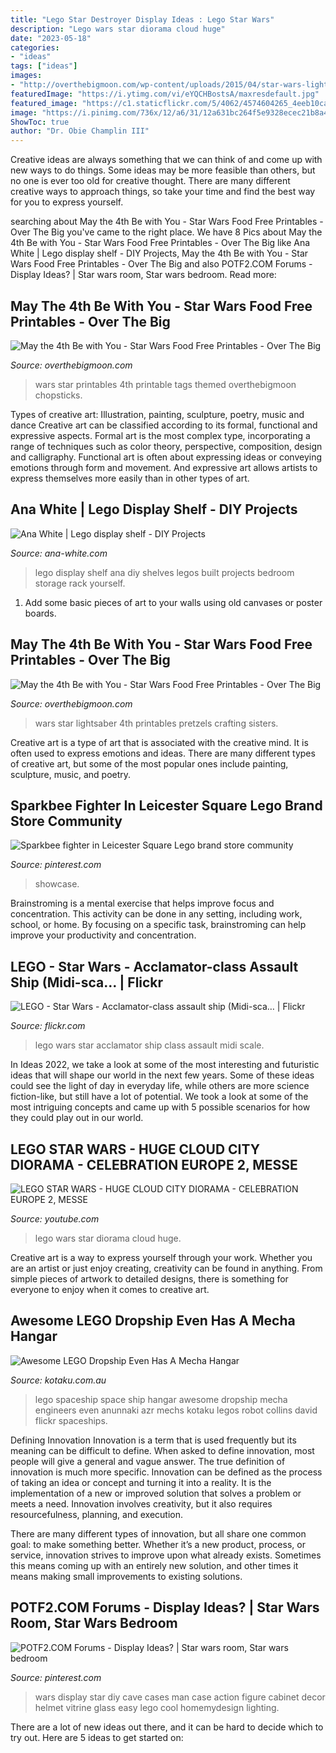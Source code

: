 ```yaml
---
title: "Lego Star Destroyer Display Ideas : Lego Star Wars"
description: "Lego wars star diorama cloud huge"
date: "2023-05-18"
categories:
- "ideas"
tags: ["ideas"]
images:
- "http://overthebigmoon.com/wp-content/uploads/2015/04/star-wars-lightsaber-pretzels1.jpg"
featuredImage: "https://i.ytimg.com/vi/eYQCHBostsA/maxresdefault.jpg"
featured_image: "https://c1.staticflickr.com/5/4062/4574604265_4eeb10ca83_b.jpg"
image: "https://i.pinimg.com/736x/12/a6/31/12a631bc264f5e9328ecec21b8a4bb79.jpg"
ShowToc: true
author: "Dr. Obie Champlin III"
---
```



Creative ideas are always something that we can think of and come up with new ways to do things. Some ideas may be more feasible than others, but no one is ever too old for creative thought. There are many different creative ways to approach things, so take your time and find the best way for you to express yourself.

	

		
searching about May the 4th Be with You - Star Wars Food Free Printables - Over The Big you've came to the right place. We have 8 Pics about May the 4th Be with You - Star Wars Food Free Printables - Over The Big like Ana White | Lego display shelf - DIY Projects, May the 4th Be with You - Star Wars Food Free Printables - Over The Big and also POTF2.COM Forums - Display Ideas? | Star wars room, Star wars bedroom. Read more:
		
    
## May The 4th Be With You - Star Wars Food Free Printables - Over The Big

<img loading=lazy src="https://overthebigmoon.com/wp-content/uploads/2015/04/star-wars-foods9.jpg" onerror="this.onerror=null;this.src='https://tse2.mm.bing.net/th?id=OIP.OCbWIrTrG1mpRxbja2_NVQHaLH&amp;pid=15.1';" alt="May the 4th Be with You - Star Wars Food Free Printables - Over The Big">

_Source: overthebigmoon.com_

>wars star printables 4th printable tags themed overthebigmoon chopsticks. 

	

Types of creative art: Illustration, painting, sculpture, poetry, music and dance
Creative art can be classified according to its formal, functional and expressive aspects. Formal art is the most complex type, incorporating a range of techniques such as color theory, perspective, composition, design and calligraphy. Functional art is often about expressing ideas or conveying emotions through form and movement. And expressive art allows artists to express themselves more easily than in other types of art.

    
## Ana White | Lego Display Shelf - DIY Projects

<img loading=lazy src="http://www.ana-white.com/sites/default/files/photo_6.jpg" onerror="this.onerror=null;this.src='https://tse3.mm.bing.net/th?id=OIP.r0i8C4ku6AR3u_syXUMiKAHaJ4&amp;pid=15.1';" alt="Ana White | Lego display shelf - DIY Projects">

_Source: ana-white.com_

>lego display shelf ana diy shelves legos built projects bedroom storage rack yourself. 

	

1) Add some basic pieces of art to your walls using old canvases or poster boards.

    
## May The 4th Be With You - Star Wars Food Free Printables - Over The Big

<img loading=lazy src="http://overthebigmoon.com/wp-content/uploads/2015/04/star-wars-lightsaber-pretzels1.jpg" onerror="this.onerror=null;this.src='https://tse4.mm.bing.net/th?id=OIP.1aJSsBKtkT-F9wxWpej0QAHaKL&amp;pid=15.1';" alt="May the 4th Be with You - Star Wars Food Free Printables - Over The Big">

_Source: overthebigmoon.com_

>wars star lightsaber 4th printables pretzels crafting sisters. 

	

Creative art is a type of art that is associated with the creative mind. It is often used to express emotions and ideas. There are many different types of creative art, but some of the most popular ones include painting, sculpture, music, and poetry.

    
## Sparkbee Fighter In Leicester Square Lego Brand Store Community

<img loading=lazy src="https://i.pinimg.com/736x/12/a6/31/12a631bc264f5e9328ecec21b8a4bb79.jpg" onerror="this.onerror=null;this.src='https://tse1.mm.bing.net/th?id=OIP.dzsVVZMY2fXVf62VPG9dpQHaFj&amp;pid=15.1';" alt="Sparkbee fighter in Leicester Square Lego brand store community">

_Source: pinterest.com_

>showcase. 

	

Brainstroming is a mental exercise that helps improve focus and concentration. This activity can be done in any setting, including work, school, or home. By focusing on a specific task, brainstroming can help improve your productivity and concentration.

    
## LEGO - Star Wars - Acclamator-class Assault Ship (Midi-sca… | Flickr

<img loading=lazy src="https://c1.staticflickr.com/5/4062/4574604265_4eeb10ca83_b.jpg" onerror="this.onerror=null;this.src='https://tse3.mm.bing.net/th?id=OIP.HBs6gbgwAKMLptdVnxoKrAHaEc&amp;pid=15.1';" alt="LEGO - Star Wars - Acclamator-class assault ship (Midi-sca… | Flickr">

_Source: flickr.com_

>lego wars star acclamator ship class assault midi scale. 

	

In Ideas 2022, we take a look at some of the most interesting and futuristic ideas that will shape our world in the next few years. Some of these ideas could see the light of day in everyday life, while others are more science fiction-like, but still have a lot of potential. We took a look at some of the most intriguing concepts and came up with 5 possible scenarios for how they could play out in our world.

    
## LEGO STAR WARS - HUGE CLOUD CITY DIORAMA - CELEBRATION EUROPE 2, MESSE

<img loading=lazy src="https://i.ytimg.com/vi/eYQCHBostsA/maxresdefault.jpg" onerror="this.onerror=null;this.src='https://tse3.mm.bing.net/th?id=OIP.QrRCG8lLTIlaJ3OYEJFHNAHaEK&amp;pid=15.1';" alt="LEGO STAR WARS - HUGE CLOUD CITY DIORAMA - CELEBRATION EUROPE 2, MESSE">

_Source: youtube.com_

>lego wars star diorama cloud huge. 

	

Creative art is a way to express yourself through your work. Whether you are an artist or just enjoy creating, creativity can be found in anything. From simple pieces of artwork to detailed designs, there is something for everyone to enjoy when it comes to creative art.

    
## Awesome LEGO Dropship Even Has A Mecha Hangar

<img loading=lazy src="https://i.kinja-img.com/gawker-media/image/upload/t_original/1273526480624897318.png" onerror="this.onerror=null;this.src='https://tse3.mm.bing.net/th?id=OIP.wLAkn8zGuxYQAOjfju_2pgHaKn&amp;pid=15.1';" alt="Awesome LEGO Dropship Even Has A Mecha Hangar">

_Source: kotaku.com.au_

>lego spaceship space ship hangar awesome dropship mecha engineers even anunnaki azr mechs kotaku legos robot collins david flickr spaceships. 

	

Defining Innovation
Innovation is a term that is used frequently but its meaning can be difficult to define. When asked to define innovation, most people will give a general and vague answer. The true definition of innovation is much more specific.
Innovation can be defined as the process of taking an idea or concept and turning it into a reality. It is the implementation of a new or improved solution that solves a problem or meets a need. Innovation involves creativity, but it also requires resourcefulness, planning, and execution.

There are many different types of innovation, but all share one common goal: to make something better. Whether it’s a new product, process, or service, innovation strives to improve upon what already exists. Sometimes this means coming up with an entirely new solution, and other times it means making small improvements to existing solutions.

    
## POTF2.COM Forums - Display Ideas? | Star Wars Room, Star Wars Bedroom

<img loading=lazy src="https://i.pinimg.com/originals/6d/55/46/6d55460163b9d28691cdf6331dee7a28.jpg" onerror="this.onerror=null;this.src='https://tse1.mm.bing.net/th?id=OIP.UojuAQqLu3cnRBtB--czxgHaLH&amp;pid=15.1';" alt="POTF2.COM Forums - Display Ideas? | Star wars room, Star wars bedroom">

_Source: pinterest.com_

>wars display star diy cave cases man case action figure cabinet decor helmet vitrine glass easy lego cool homemydesign lighting. 

	

There are a lot of new ideas out there, and it can be hard to decide which to try out. Here are 5 ideas to get started on: 

